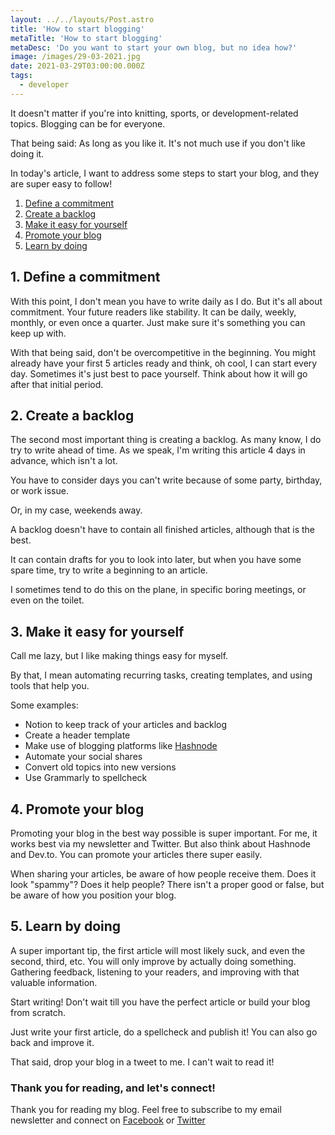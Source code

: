 ```yaml
---
layout: ../../layouts/Post.astro
title: 'How to start blogging'
metaTitle: 'How to start blogging'
metaDesc: 'Do you want to start your own blog, but no idea how?'
image: /images/29-03-2021.jpg
date: 2021-03-29T03:00:00.000Z
tags:
  - developer
---
```


It doesn't matter if you're into knitting, sports, or development-related topics. Blogging can be for everyone.

That being said: As long as you like it.
It's not much use if you don't like doing it.

In today's article, I want to address some steps to start your blog, and they are super easy to follow!

1. [Define a commitment](#heading-1.-define-a-commitment)
2. [Create a backlog](#heading-2.-create-a-backlog)
3. [Make it easy for yourself](#heading-3.-make-it-easy-for-yourself)
4. [Promote your blog](#heading-4.-promote-your-blog)
5. [Learn by doing](#heading-5.-learn-by-doing)

## 1. Define a commitment

With this point, I don't mean you have to write daily as I do.
But it's all about commitment. Your future readers like stability. It can be daily, weekly, monthly, or even once a quarter. Just make sure it's something you can keep up with.

With that being said, don't be overcompetitive in the beginning. You might already have your first 5 articles ready and think, oh cool, I can start every day.
Sometimes it's just best to pace yourself. Think about how it will go after that initial period.

## 2. Create a backlog

The second most important thing is creating a backlog.
As many know, I do try to write ahead of time.
As we speak, I'm writing this article 4 days in advance, which isn't a lot.

You have to consider days you can't write because of some party, birthday, or work issue.

Or, in my case, weekends away.

A backlog doesn't have to contain all finished articles, although that is the best.

It can contain drafts for you to look into later, but when you have some spare time, try to write a beginning to an article.

I sometimes tend to do this on the plane, in specific boring meetings, or even on the toilet.

## 3. Make it easy for yourself

Call me lazy, but I like making things easy for myself.

By that, I mean automating recurring tasks, creating templates, and using tools that help you.

Some examples:

- Notion to keep track of your articles and backlog
- Create a header template
- Make use of blogging platforms like [Hashnode](https://hashnode.com/@dailydevtips/joinme)
- Automate your social shares
- Convert old topics into new versions
- Use Grammarly to spellcheck

## 4. Promote your blog

Promoting your blog in the best way possible is super important. For me, it works best via my newsletter and Twitter.
But also think about Hashnode and Dev.to. You can promote your articles there super easily.

When sharing your articles, be aware of how people receive them. Does it look "spammy"? Does it help people?
There isn't a proper good or false, but be aware of how you position your blog.

## 5. Learn by doing

A super important tip, the first article will most likely suck, and even the second, third, etc.
You will only improve by actually doing something.
Gathering feedback, listening to your readers, and improving with that valuable information.

Start writing!
Don't wait till you have the perfect article or build your blog from scratch.

Just write your first article, do a spellcheck and publish it!
You can also go back and improve it.

That said, drop your blog in a tweet to me. I can't wait to read it!

### Thank you for reading, and let's connect!

Thank you for reading my blog. Feel free to subscribe to my email newsletter and connect on [Facebook](https://www.facebook.com/DailyDevTipsBlog) or [Twitter](https://twitter.com/DailyDevTips1)
